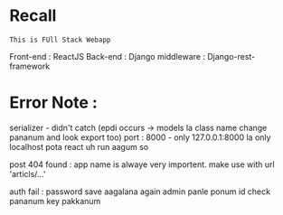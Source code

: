 
# Recall
    This is FUll Stack Webapp 


Front-end  : ReactJS
Back-end   : Django
middleware : Django-rest-framework


# Error Note : 

serializer - didn't catch (epdi occurs -> models la class name change pananum and look export too)
port : 8000 - only 127.0.0.1:8000 la only localhost pota react uh run aagum so

post 404 found : app name is alwaye very importent. make use with url 'articls/...'

auth fail : password save aagalana again admin panle ponum id check pananum key pakkanum
